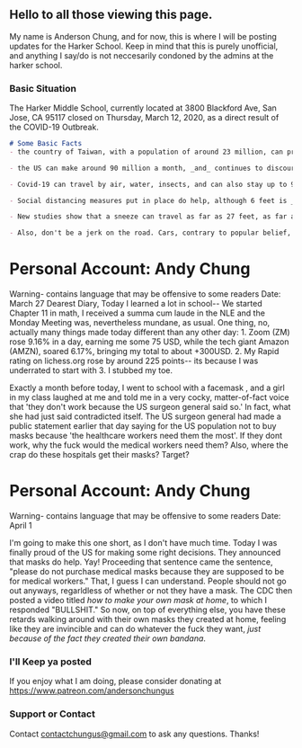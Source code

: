 ## Hello to all those viewing this page. 

My name is Anderson Chung, and for now, this is where I will be posting updates for the Harker School. Keep in mind that this is purely unofficial, and anything I say/do is not neccesarily condoned by the admins at the harker school.

### Basic Situation

The Harker Middle School, currently located at 3800 Blackford Ave, San Jose, CA 95117 closed on Thursday, March 12, 2020, as a direct result of the COVID-19 Outbreak.

```markdown
# Some Basic Facts
- the country of Taiwan, with a population of around 23 million, can produce nearly 13 million N95 medical grade face masks a day, totalling 273 million a month.

- the US can make around 90 million a month, _and_ continues to discourage the use of masks.

- Covid-19 can travel by air, water, insects, and can also stay up to 9 days alive on surfaces.

- Social distancing measures put in place do help, although 6 feet is _minimal._

- New studies show that a sneeze can travel as far as 27 feet, as far as a 4-lane freeway.

- Also, don't be a jerk on the road. Cars, contrary to popular belief, _do not_ need to maintain social distancing, so keep on driving normally and don't be paranoid for no reason.

```
# Personal Account: Andy Chung
Warning- contains language that may be offensive to some readers
Date: March 27
Dearest Diary,
    Today I learned a lot in school-- We started Chapter 11 in math, I received a summa cum laude in the NLE and the Monday Meeting was, nevertheless mundane, as usual. One thing, no, actually many things made today different than any other day:
    1. Zoom (ZM) rose 9.16% in a day, earning me some 75 USD, while the tech giant Amazon (AMZN), soared 6.17%, bringing my total to about +300USD.
    2. My Rapid rating on lichess.org rose by around 225 points-- its because I was underrated to start with
    3. I stubbed my toe.

Exactly a month before today, I went to school with a facemask , and a girl in my class laughed at me and told me in a very cocky, matter-of-fact voice that 'they don't work because the US surgeon general said so.' In fact, what she had just said contradicted itself. The US surgeon general had made a public statement earlier that day saying for the US population not to buy masks because 'the healthcare workers need them the most'. If they dont work, why the fuck would the medical workers need them? Also, where the crap do these hospitals get their masks? Target? 

# Personal Account: Andy Chung
Warning- contains language that may be offensive to some readers
Date: April 1

I'm going to make this one short, as I don't have much time. Today I was finally proud of the US for making some right decisions. They announced that masks do help. Yay! Proceeding that sentence came the sentence, "please do not purchase medical masks because they are supposed to be for medical workers." That, I guess I can understand. People should not go out anyways, regarldless of whether or not they have a mask. The CDC then posted a video titled _how to make your own mask at home_, to which I responded "BULLSHIT." So now, on top of everything else, you have these retards walking around with their own masks they created at home, feeling like they are invincible and can do whatever the fuck they want, _just because of the fact they created their own bandana_. 


### I'll Keep ya posted
If you enjoy what I am doing, please consider donating at https://www.patreon.com/andersonchungus
### Support or Contact
Contact contactchungus@gmail.com to ask any questions. Thanks!
